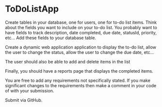 # ToDoListApp

Create tables in your database,  one for users, one for to-do list items. 
Think about the fields you want to include on your to-do list. You probably want to have fields to track description, date completed, due date, statusId, priority, etc... Add these fields to your database table.

Create a dynamic web application application to display the to-do list, 
allow the user to change the status, allow the user to change the due date, etc...

The user should also be able to add and delete items in the list

 

Finally, you should have a reports page that displays the completed items.

You are free to add any requirements not specifically stated. 
If you make significant changes to the requirements then make a comment in your code of with your submission.

Submit via GitHub.
